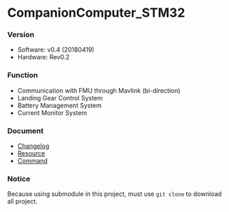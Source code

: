 # CompanionComputer_STM32

### Version
- Software: v0.4 (20180419)
- Hardware: Rev0.2

### Function
- Communication with FMU through Mavlink (bi-direction)
- Landing Gear Control System
- Battery Management System
- Current Monitor System

### Document
* [Changelog](Doc/Changelog.md)
* [Resource](Doc/Resource.md)
* [Command](Doc/Command.md)

### Notice
Because using submodule in this project, must use `git clone` to download all project.